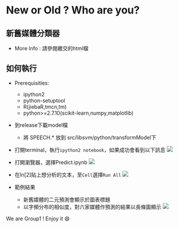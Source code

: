New or Old ? Who are you?
===
## 新舊媒體分類器
* More Info : 請參閱繳交的html檔

## 如何執行
* Prerequisities:
	* ipython2
	* python-setuptool
	* R(jiebaR,tmcn,tm)
	* python>=2.7.10(scikit-learn,numpy,matplotlib)

* 到release下載model檔
	* 將 SPEECH.\* 放到 src/libsvm/python/transformModel下
	
* 打開terminal，執行```ipython2 notebook```，如果成功會看到以下訊息
![](http://i.imgur.com/Eu7N2vv.png)

* 打開瀏覽器，選擇Predict.ipynb
![](http://i.imgur.com/1VOpPd5.png)


* 在In[2]貼上想分析的文本，至```Cell```選擇```Run All```
![](http://i.imgur.com/FtgH93T.png)


* 範例結果
	* 新舊媒體的二元預測會顯示於圖表標題
	* 以字頻分布的相似度，對六家媒體作預測的結果以長條圖顯示
	![](http://i.imgur.com/mzgi6WP.png)

We are Group1 ! Enjoy it :smile:
